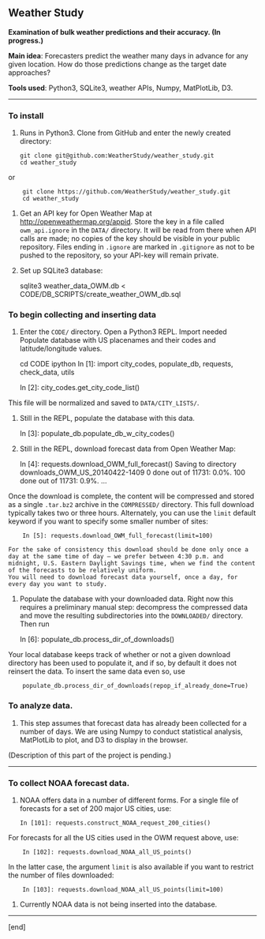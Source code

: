 ## Weather Study

**Examination of bulk weather predictions and their accuracy. (In progress.)**

**Main idea**: Forecasters predict the weather many days in advance for any given location. How do those predictions change as the target date approaches?

**Tools used**: Python3, SQLite3, weather APIs, Numpy, MatPlotLib, D3.

---

### To install

 1. Runs in Python3. Clone from GitHub and enter the newly created directory:

        git clone git@github.com:WeatherStudy/weather_study.git
        cd weather_study

   or 

        git clone https://github.com/WeatherStudy/weather_study.git
        cd weather_study

 1.  Get an API key for Open Weather Map at http://openweathermap.org/appid. Store the key in a file called `owm_api.ignore` in the `DATA/` directory. It will be read from there when API calls are made; no copies of the key should be visible in your public repository. Files ending in `.ignore` are marked in `.gitignore` as not to be pushed to the repository, so your API-key will remain private.

 1.  Set up SQLite3 database:

        sqlite3 weather_data_OWM.db < CODE/DB_SCRIPTS/create_weather_OWM_db.sql

### To begin collecting and inserting data

 1.  Enter the `CODE/` directory. Open a Python3 REPL. Import needed Populate database with US placenames and their codes and latitude/longitude values.

        cd CODE
        ipython
        In [1]: import city_codes, populate_db, requests, check_data, utils
        
        In [2]: city_codes.get_city_code_list()

   This file will be normalized and saved to `DATA/CITY_LISTS/`.

 1.  Still in the REPL, populate the database with this data.

        In [3]: populate_db.populate_db_w_city_codes()

 1.  Still in the REPL, download forecast data from Open Weather Map:

        In [4]: requests.download_OWM_full_forecast()
        Saving to directory downloads_OWM_US_20140422-1409
            0 done out of 11731: 0.0%.
            100 done out of 11731: 0.9%.
            ...

   Once the download is complete, the content will be compressed and stored as a single `.tar.bz2` archive in the `COMPRESSED/` directory. This full download typically takes two or three hours. Alternately, you can use the `limit` default keyword if you want to specify some smaller number of sites:

        In [5]: requests.download_OWM_full_forecast(limit=100)

    For the sake of consistency this download should be done only once a day at the same time of day — we prefer between 4:30 p.m. and midnight, U.S. Eastern Daylight Savings time, when we find the content of the forecasts to be relatively uniform. 
    You will need to download forecast data yourself, once a day, for every day you want to study.

 1.  Populate the database with your downloaded data. Right now this requires a preliminary manual step: decompress the compressed data and move the resulting subdirectories into the `DOWNLOADED/` directory. Then run

        In [6]: populate_db.process_dir_of_downloads()

   Your local database keeps track of whether or not a given download directory has been used to populate it, and if so, by default it does not reinsert the data. To insert the same data even so, use

        populate_db.process_dir_of_downloads(repop_if_already_done=True)

### To analyze data.

 1. This step assumes that forecast data has already been collected for a number of days. We are using Numpy to conduct statistical analysis, MatPlotLib to plot, and D3 to display in the browser.

(Description of this part of the project is pending.)

---

### To collect NOAA forecast data.

 1. NOAA offers data in a number of different forms. For a single file of forecasts for a set of 200 major US cities, use:

        In [101]: requests.construct_NOAA_request_200_cities()

   For forecasts for all the US cities used in the OWM request above, use:

        In [102]: requests.download_NOAA_all_US_points()

   In the latter case, the argument `limit` is also available if you want to restrict the number of files downloaded:

        In [103]: requests.download_NOAA_all_US_points(limit=100)

 1. Currently NOAA data is not being inserted into the database.

---

[end]

